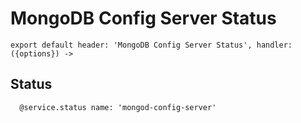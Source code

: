 
# MongoDB Config Server Status

    export default header: 'MongoDB Config Server Status', handler: ({options}) ->

## Status

      @service.status name: 'mongod-config-server'
